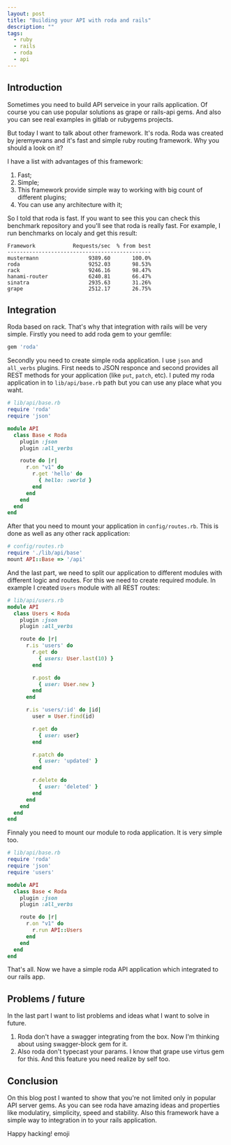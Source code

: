 ```yaml
---
layout: post
title: "Building your API with roda and rails"
description: ""
tags:
  - ruby
  - rails
  - roda
  - api
---
```


## Introduction

Sometimes you need to build API serveice in your rails application.
Of course you can use popular solutions as grape or rails-api gems.
And also you can see real examples in gitlab or rubygems projects. 

But today I want to talk about other framework. It's roda.
Roda was created by jeremyevans and it's fast and simple ruby routing framework.
Why you should a look on it?

I have a list with advantages of this framework:
1. Fast;
2. Simple;
3. This framework provide simple way to working with big count of different plugins;
4. You can use any architecture with it;

So I told that roda is fast. If you want to see this you can check this benchmark repository and you'll see that roda is really fast.
For example, I run benchmarks on localy and get this result:

```
Framework            Requests/sec  % from best
----------------------------------------------
mustermann                9389.60       100.0%
roda                      9252.03       98.53%
rack                      9246.16       98.47%
hanami-router             6240.81       66.47%
sinatra                   2935.63       31.26%
grape                     2512.17       26.75%
```

## Integration

Roda based on rack. That's why that integration with rails will be very simple.
Firstly you need to add roda gem to your gemfile:

```ruby
gem 'roda'
```

Secondly you need to create simple roda application.
I use `json` and `all_verbs` plugins.
First needs to JSON responce and second provides all REST methods for your application (like `put`, `patch`, etc).
I puted my roda application in to `lib/api/base.rb` path but you can use any place what you waht.

```ruby
# lib/api/base.rb
require 'roda'
require 'json'

module API
  class Base < Roda
    plugin :json
    plugin :all_verbs

    route do |r|
      r.on "v1" do
        r.get 'hello' do
          { hello: :world }
        end
      end
    end
  end
end
```

After that you need to mount your application in `config/routes.rb`.
This is done as well as any other rack application:

```ruby
# config/routes.rb
require './lib/api/base'
mount API::Base => '/api'
```

And the last part, we need to split our application to different modules with different logic and routes.
For this we need to create required module. In example I created `Users` module with all REST routes:

```ruby
# lib/api/users.rb
module API
  class Users < Roda
    plugin :json
    plugin :all_verbs

    route do |r|
      r.is 'users' do
        r.get do
          { users: User.last(10) }
        end

        r.post do
          { user: User.new }
        end
      end

      r.is 'users/:id' do |id|
        user = User.find(id)

        r.get do
          { user: user}
        end

        r.patch do
          { user: 'updated' }
        end

        r.delete do
          { user: 'deleted' }
        end
      end
    end
  end
end
```

Finnaly you need to mount our module to roda application. It is very simple too.

```ruby
# lib/api/base.rb
require 'roda'
require 'json'
require 'users'

module API
  class Base < Roda
    plugin :json
    plugin :all_verbs

    route do |r|
      r.on "v1" do
        r.run API::Users
      end
    end
  end
end
```

That's all. Now we have a simple roda API application which integrated to our rails app.

## Problems / future

In the last part I want to list problems and ideas what I want to solve in future.

1. Roda don't have a swagger integrating from the box. Now I'm thinking about using swagger-block gem for it.
2. Also roda don't typecast your params. I know that grape use virtus gem for this. And this feature you need realize by self too.

## Conclusion 

On this blog post I wanted to show that you're not limited only in popular API server gems.
As you can see roda have amazing ideas and properties like modulatiry, simplicity, speed and stability.
Also this framework have a simple way to integration in to your rails application.

Happy hacking! emoji


[gitlab-api]: https://github.com/gitlabhq/gitlabhq/tree/master/lib/api
[rubygems-api]: https://github.com/rubygems/rubygems.org/tree/master/app/controllers/api
[jeremyevans]: https://github.com/jeremyevans
[roda]: http://roda.jeremyevans.net
[grape]: http://www.ruby-grape.org
[benchmarks]: https://github.com/luislavena/bench-micro
[rodauth]: http://rodauth.jeremyevans.net
[why-roda]: http://roda.jeremyevans.net/why.html
